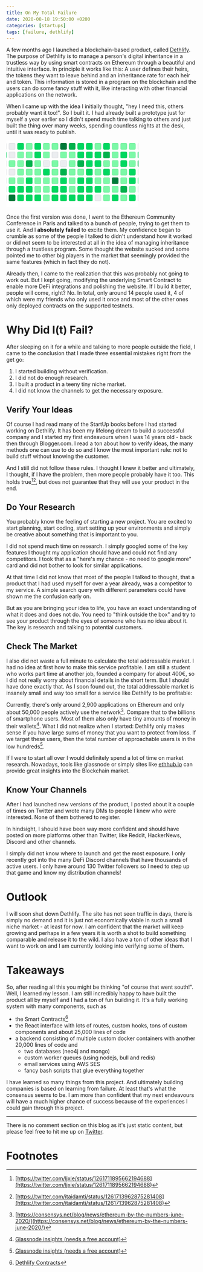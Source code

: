 ```yaml
---
title: On My Total Failure
date: 2020-08-18 19:50:00 +0200
categories: [startups]
tags: [failure, dethlify]
---
```


A few months ago I launched a blockchain-based product, called [Dethlify](https://dethlify.com). The purpose of Dethlify is to manage a person's digital inheritance in a trustless way by using smart contracts on Ethereum through a beautiful and intuitive interface. In principle it works like this: A user defines their heirs, the tokens they want to leave behind and an inheritance rate for each heir and token. This information is stored in a program on the blockchain and the users can do some fancy stuff with it, like interacting with other financial applications on the network.

When I came up with the idea I initially thought, "hey I need this, others probably want it too!". So I built it. I had already built a prototype just for myself a year earlier so I didn't spend much time talking to others and just built the thing over many weeks, spending countless nights at the desk, until it was ready to publish.

![Dethlify History](/assets/img/dethlify-github-history.png)

Once the first version was done, I went to the Ethereum Community Conference in Paris and talked to a bunch of people, trying to get them to use it. And I **absolutely failed** to excite them. My confidence began to crumble as some of the people I talked to didn't understand how it worked or did not seem to be interested at all in the idea of managing inheritance through a trustless program. Some thought the website sucked and some pointed me to other big players in the market that seemingly provided the same features (which in fact they do not).

Already then, I came to the realization that this was probably not going to work out. But I kept going, modifying the underlying Smart Contract to enable more DeFi integrations and polishing the website. If I build it better, people will come, right? No. In total, only around 14 people used it, 4 of which were my friends who only used it once and most of the other ones only deployed contracts on the supported testnets.

# Why Did I(t) Fail?

After sleeping on it for a while and talking to more people outside the field, I came to the conclusion that I made three essential mistakes right from the get go:

1. I started building without verification.
2. I did not do enough research.
3. I built a product in a teeny tiny niche market.
4. I did not know the channels to get the necessary exposure.

## Verify Your Ideas

Of course I had read many of the StartUp books before I had started working on Dethlify. It has been my lifelong dream to build a successful company and I started my first endeavours when I was 14 years old - back then through Blogger.com. I read a ton about how to verify ideas, the many methods one can use to do so and I know the most important rule: not to build stuff without knowing the customer.

And I still did not follow these rules. I thought I knew it better and ultimately, I thought, if I have the problem, then more people probably have it too. This holds true[^linda-xie-tweet][^other-tweet], but does not guarantee that they will use your product in the end.

## Do Your Research

You probably know the feeling of starting a new project. You are excited to start planning, start coding, start setting up your environments and simply be creative about something that is important to you.

I did not spend much time on research. I simply googled some of the key features I thought my application should have and could not find any competitors. I took that as a "here's my chance - no need to google more" card and did not bother to look for similar applications.

At that time I did not know that most of the people I talked to thought, that a product that I had used myself for over a year already, was a competitor to my service. A simple search query with different parameters could have shown me the confusion early on.

But as you are bringing your idea to life, you have an exact understanding of what it does and does not do. You need to "think outside the box" and try to see your product through the eyes of someone who has no idea about it. The key is research and talking to potential customers.

## Check The Market

I also did not waste a full minute to calculate the total addressable market. I had no idea at first how to make this service profitable. I am still a student who works part time at another job, founded a company for about 400€, so I did not really worry about financial details in the short term. But I should have done exactly that. As I soon found out, the total addressable market is insanely small and way too small for a service like Dethlify to be profitable:

Currently, there's only around 2,900 applications on Ethereum and only about 50,000 people actively use the network[^june-numbers]. Compare that to the billions of smartphone users. Most of them also only have tiny amounts of money in their wallets[^glassnode]. What I did not realize when I started: Dethlify only makes sense if you have large sums of money that you want to protect from loss. If we target these users, then the total number of approachable users is in the low hundreds[^glassnode].

If I were to start all over I would definitely spend a lot of time on market research. Nowadays, tools like glassnode or simply sites like [ethhub.io](https://ethhub.io) can provide great insights into the Blockchain market.

## Know Your Channels

After I had launched new versions of the product, I posted about it a couple of times on Twitter and wrote many DMs to people I knew who were interested. None of them bothered to register.

In hindsight, I should have been way more confident and should have posted on more platforms other than Twitter, like Reddit, HackerNews, Discord and other channels.

I simply did not know where to launch and get the most exposure. I only recently got into the many DeFi Discord channels that have thousands of active users. I only have around 130 Twitter followers so I need to step up that game and know my distribution channels!

# Outlook

I will soon shut down Dethlify. The site has not seen traffic in days, there is simply no demand and it is just not economically viable in such a small niche market - at least for now. I am confident that the market will keep growing and perhaps in a few years it is worth a shot to build something comparable and release it to the wild. I also have a ton of other ideas that I want to work on and I am currently looking into verifying some of them.

# Takeaways

So, after reading all this you might be thinking "of course that went south!". Well, I learned my lesson. I am still incredibly happy to have built the product all by myself and I had a ton of fun building it. It's a fully working system with many components, such as

- the Smart Contracts[^dethlify-contracts]
- the React interface with lots of routes, custom hooks, tons of custom components and about 25,000 lines of code
- a backend consisting of multiple custom docker containers with another 20,000 lines of code and
  - two databases (neo4j and mongo)
  - custom worker queues (using nodejs, bull and redis)
  - email services using AWS SES
  - fancy bash scripts that glue everything together

I have learned so many things from this project. And ultimately building companies is based on learning from failure. At least that's what the consensus seems to be. I am more than confident that my next endeavours will have a much higher chance of success because of the experiences I could gain through this project.

---

There is no comment section on this blog as it's just static content, but please feel free to hit me up on [Twitter](https://twitter.com/chrsengel).

# Footnotes

[^linda-xie-tweet]: [https://twitter.com/ljxie/status/1261711895662194688](https://twitter.com/ljxie/status/1261711895662194688)
[^other-tweet]: [https://twitter.com/itaidamti/status/1261713962875281408](https://twitter.com/itaidamti/status/1261713962875281408)
[^glassnode]: [Glassnode insights (needs a free account)](https://studio.glassnode.com/metrics?a=ETH&m=addresses.MinPoint1Count)
[^june-numbers]: [https://consensys.net/blog/news/ethereum-by-the-numbers-june-2020/](https://consensys.net/blog/news/ethereum-by-the-numbers-june-2020/)
[^dethlify-contracts]: [Dethlify Contracts](https://github.com/dethlify/dethlify-contracts)
